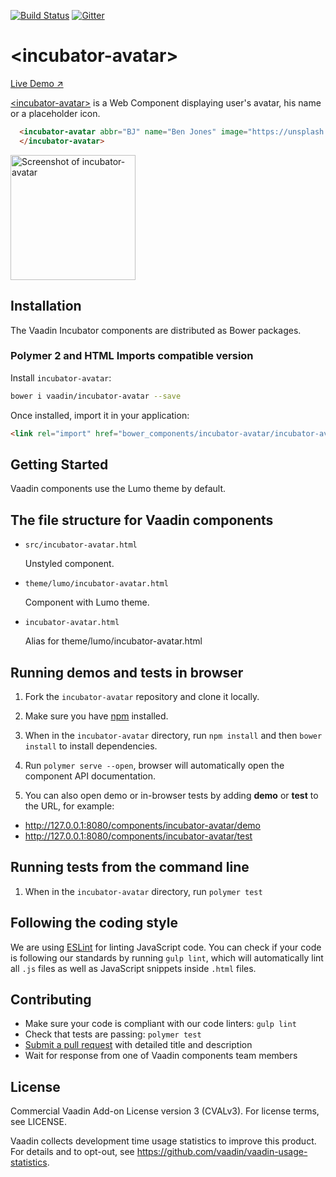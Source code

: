 [![Build Status](https://travis-ci.org/vaadin/incubator-avatar.svg?branch=master)](https://travis-ci.org/vaadin/incubator-avatar)
[![Gitter](https://badges.gitter.im/Join%20Chat.svg)](https://gitter.im/vaadin/web-components?utm_source=badge&utm_medium=badge&utm_campaign=pr-badge)

# &lt;incubator-avatar&gt;

[Live Demo ↗](https://incubator.app.fi/incubator-avatar-demo/index.html)

[&lt;incubator-avatar&gt;](https://vaadin.com/directory/component/vaadinincubator-avatar) is a Web Component displaying user's avatar, his name or a placeholder icon.

```html
  <incubator-avatar abbr="BJ" name="Ben Jones" image="https://unsplash.it/500/500?random">
  </incubator-avatar>
```

[<img src="https://raw.githubusercontent.com/vaadin/incubator-avatar/master/screenshot.png" width="200" alt="Screenshot of incubator-avatar">](https://vaadin.com/directory/component/vaadinincubator-avatar)


## Installation

The Vaadin Incubator components are distributed as Bower packages.

### Polymer 2 and HTML Imports compatible version

Install `incubator-avatar`:

```sh
bower i vaadin/incubator-avatar --save
```

Once installed, import it in your application:

```html
<link rel="import" href="bower_components/incubator-avatar/incubator-avatar.html">
```

## Getting Started

Vaadin components use the Lumo theme by default.

## The file structure for Vaadin components

- `src/incubator-avatar.html`

  Unstyled component.

- `theme/lumo/incubator-avatar.html`

  Component with Lumo theme.

- `incubator-avatar.html`

  Alias for theme/lumo/incubator-avatar.html


## Running demos and tests in browser

1. Fork the `incubator-avatar` repository and clone it locally.

1. Make sure you have [npm](https://www.npmjs.com/) installed.

1. When in the `incubator-avatar` directory, run `npm install` and then `bower install` to install dependencies.

1. Run `polymer serve --open`, browser will automatically open the component API documentation.

1. You can also open demo or in-browser tests by adding **demo** or **test** to the URL, for example:

  - http://127.0.0.1:8080/components/incubator-avatar/demo
  - http://127.0.0.1:8080/components/incubator-avatar/test


## Running tests from the command line

1. When in the `incubator-avatar` directory, run `polymer test`


## Following the coding style

We are using [ESLint](http://eslint.org/) for linting JavaScript code. You can check if your code is following our standards by running `gulp lint`, which will automatically lint all `.js` files as well as JavaScript snippets inside `.html` files.


## Contributing

  - Make sure your code is compliant with our code linters: `gulp lint`
  - Check that tests are passing: `polymer test`
  - [Submit a pull request](https://www.digitalocean.com/community/tutorials/how-to-create-a-pull-request-on-github) with detailed title and description
  - Wait for response from one of Vaadin components team members


## License

Commercial Vaadin Add-on License version 3 (CVALv3). For license terms, see LICENSE.

Vaadin collects development time usage statistics to improve this product. For details and to opt-out, see https://github.com/vaadin/vaadin-usage-statistics.
